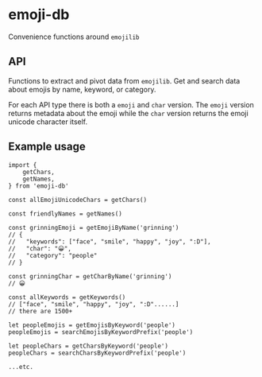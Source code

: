 # emoji-db

Convenience functions around `emojilib`

## API

Functions to extract and pivot data from `emojilib`. Get and search
data about emojis by name, keyword, or category.

For each API type there is both a `emoji` and `char` version. The
`emoji` version returns metadata about the emoji while the `char`
version returns the emoji unicode character itself.

## Example usage

```
import {
    getChars,
    getNames,
} from 'emoji-db'

const allEmojiUnicodeChars = getChars()

const friendlyNames = getNames()

const grinningEmoji = getEmojiByName('grinning')
// {
//   "keywords": ["face", "smile", "happy", "joy", ":D"],
//   "char": "😀",
//   "category": "people"
// }

const grinningChar = getCharByName('grinning')
// 😀

const allKeywords = getKeywords()
// ["face", "smile", "happy", "joy", ":D"......]
// there are 1500+

let peopleEmojis = getEmojisByKeyword('people')
peopleEmojis = searchEmojisByKeywordPrefix('people')

let peopleChars = getCharsByKeyword('people')
peopleChars = searchCharsByKeywordPrefix('people')

...etc.
```
